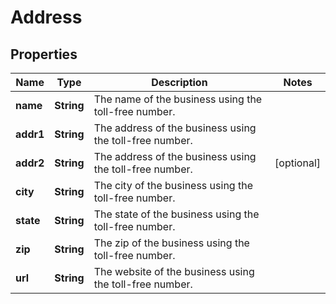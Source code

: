 

# Address


## Properties

| Name | Type | Description | Notes |
|------------ | ------------- | ------------- | -------------|
|**name** | **String** | The name of the business using the toll-free number. |  |
|**addr1** | **String** | The address of the business using the toll-free number. |  |
|**addr2** | **String** | The address of the business using the toll-free number. |  [optional] |
|**city** | **String** | The city of the business using the toll-free number. |  |
|**state** | **String** | The state of the business using the toll-free number. |  |
|**zip** | **String** | The zip of the business using the toll-free number. |  |
|**url** | **String** | The website of the business using the toll-free number. |  |



